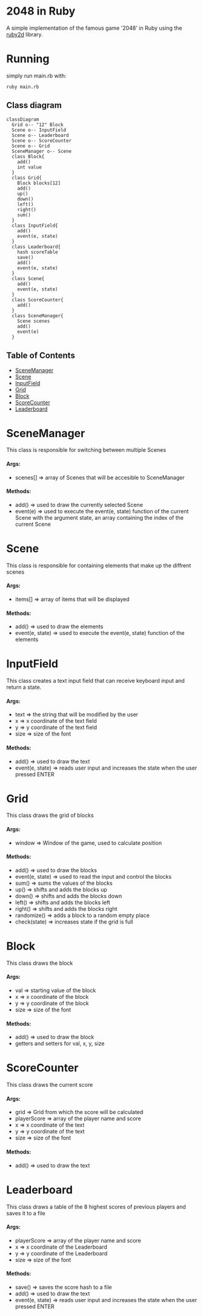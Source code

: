 # 2048 in Ruby
A simple implementation of the famous game '2048' in Ruby using the [ruby2d](https://www.ruby2d.com/) library.

# Running
simply run main.rb with:
```
ruby main.rb
```

## Class diagram

```mermaid
classDiagram
  Grid o-- "12" Block
  Scene o-- InputField
  Scene o-- Leaderboard
  Scene o-- ScoreCounter  
  Scene o-- Grid
  SceneManager o-- Scene
  class Block{
    add()
    int value
  }
  class Grid{
    Block blocks[12]
    add()
    up()
    down()
    left()
    right()
    sum()
  }
  class InputField{
    add()
    event(e, state)
  }
  class Leaderboard{  
    hash scoreTable
    save()
    add()
    event(e, state)
  }
  class Scene{
    add()
    event(e, state)
  }
  class ScoreCounter{
    add()
  } 
  class SceneManager{
    Scene scenes
    add()
    event(e)
  }
```

## Table of Contents
 - [SceneManager](#scenemanager)
 - [Scene](#scene)
 - [InputField](#inputfield)
 - [Grid](#grid)
 - [Block](#block)
 - [ScoreCounter](#scorecounter)
 - [Leaderboard](#leaderboard)

# SceneManager
This class is responsible for switching between multiple Scenes

#### Args:
  - scenes[] => array of Scenes that will be accesible to SceneManager

#### Methods:
  - add() => used to draw the currently selected Scene
  - event(e) => used to execute the event(e, state) function of the current Scene with the argument state, an array containing the index of the current Scene

# Scene
This class is responsible for containing elements that make up the diffrent scenes

#### Args:
  - items[] => array of items that will be displayed

#### Methods:
  - add() => used to draw the elements
  - event(e, state) => used to execute the event(e, state) function of the elements

# InputField
This class creates a text input field that can receive keyboard input and return a state.

#### Args:
  - text => the string that will be modified by the user
  - x => x coordinate of the text field
  - y => y coordinate of the text field
  - size => size of the font

#### Methods:
  - add() => used to draw the text
  - event(e, state) => reads user input and increases the state when the user pressed ENTER

# Grid
This class draws the grid of blocks

#### Args:
  - window => Window of the game, used to calculate position


#### Methods:
  - add() => used to draw the blocks
  - event(e, state) => used to read the input and control the blocks
  - sum() => sums the values of the blocks
  - up() => shifts and adds the blocks up
  - down() => shifts and adds the blocks down
  - left() => shifts and adds the blocks left
  - right() => shifts and adds the blocks right
  - randomize() => adds a block to a random empty place
  - check(state) => increases state if the grid is full

# Block
This class draws the block

#### Args:
  - val => starting value of the block
  - x => x coordinate of the block
  - y => y coordinate of the block
  - size => size of the font

#### Methods:
  - add() => used to draw the block
  - getters and setters for val, x, y, size


# ScoreCounter
This class draws the current score

#### Args:
  - grid => Grid from which the score will be calculated
  - playerScore => array of the player name and score
  - x => x coordinate of the text
  - y => y coordinate of the text
  - size => size of the font

#### Methods:
  - add() => used to draw the text
 
# Leaderboard
This class draws a table of the 8 highest scores of previous players and saves it to a file

#### Args:
  - playerScore => array of the player name and score
  - x => x coordinate of the Leaderboard
  - y => y coordinate of the Leaderboard
  - size => size of the font

#### Methods:
  - save() => saves the score hash to a file
  - add() => used to draw the text
  - event(e, state) => reads user input and increases the state when the user pressed ENTER
